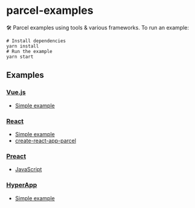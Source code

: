 # parcel-examples

🛠 Parcel examples using tools & various frameworks. To run an example:

```shell
# Install dependencies
yarn install
# Run the example
yarn start
```

## Examples

### [Vue.js](https://vuejs.org)

- [Simple example](Vue)

### [React](https://reactjs.org)

- [Simple example](react)
- [create-react-app-parcel](https://github.com/sw-yx/create-react-app-parcel)

### [Preact](https://preactjs.com/)

- [JavaScript](preact)

### [HyperApp](https://hyperapp.js.org/)

- [Simple example](hyperapp)
